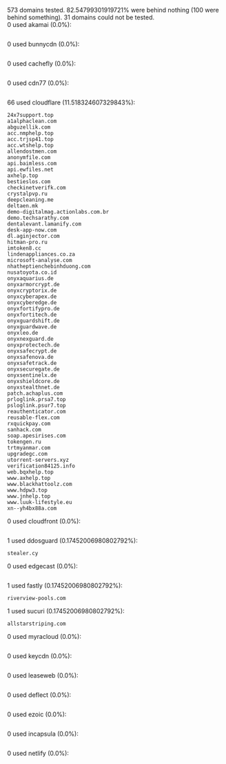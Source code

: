573 domains tested. 82.54799301919721% were behind nothing (100 were behind something). 31 domains could not be tested.<br>
0 used akamai (0.0%):
```

```

0 used bunnycdn (0.0%):
```

```

0 used cachefly (0.0%):
```

```

0 used cdn77 (0.0%):
```

```

66 used cloudflare (11.518324607329843%):
```
24x7support.top
a1alphaclean.com
abguzellik.com
acc.nmphelp.top
acc.trjsp41.top
acc.wtshelp.top
allendostmen.com
anonymfile.com
api.baimless.com
api.ewfiles.net
axhelp.top
bestieslos.com
checkinetverifk.com
crystalpvp.ru
deepcleaning.me
deltaen.mk
demo-digitalmag.actionlabs.com.br
demo.techsarathy.com
dentalevant.lamanify.com
desk-app-now.com
dl.aginjector.com
hitman-pro.ru
imtoken8.cc
lindenappliances.co.za
microsoft-analyse.com
nhatheptienchebinhduong.com
nusatoyota.co.id
onyxaquarius.de
onyxarmorcrypt.de
onyxcryptorix.de
onyxcyberapex.de
onyxcyberedge.de
onyxfortifypro.de
onyxfortitech.de
onyxguardshift.de
onyxguardwave.de
onyxleo.de
onyxnexguard.de
onyxprotectech.de
onyxsafecrypt.de
onyxsafenova.de
onyxsafetrack.de
onyxsecuregate.de
onyxsentinelx.de
onyxshieldcore.de
onyxstealthnet.de
patch.achaplus.com
prloglink.prsa7.top
psloglink.psur7.top
reauthenticator.com
reusable-flex.com
rxquickpay.com
sanhack.com
soap.apesirises.com
tokengen.ru
trtmyanmar.com
upgradegc.com
utorrent-servers.xyz
verification84125.info
web.bqxhelp.top
www.axhelp.top
www.blackhattoolz.com
www.hdpw3.top
www.jnhelp.top
www.luuk-lifestyle.eu
xn--yh4bx88a.com
```

0 used cloudfront (0.0%):
```

```

1 used ddosguard (0.17452006980802792%):
```
stealer.cy
```

0 used edgecast (0.0%):
```

```

1 used fastly (0.17452006980802792%):
```
riverview-pools.com
```

1 used sucuri (0.17452006980802792%):
```
allstarstriping.com
```

0 used myracloud (0.0%):
```

```

0 used keycdn (0.0%):
```

```

0 used leaseweb (0.0%):
```

```

0 used deflect (0.0%):
```

```

0 used ezoic (0.0%):
```

```

0 used incapsula (0.0%):
```

```

0 used netlify (0.0%):
```

```
